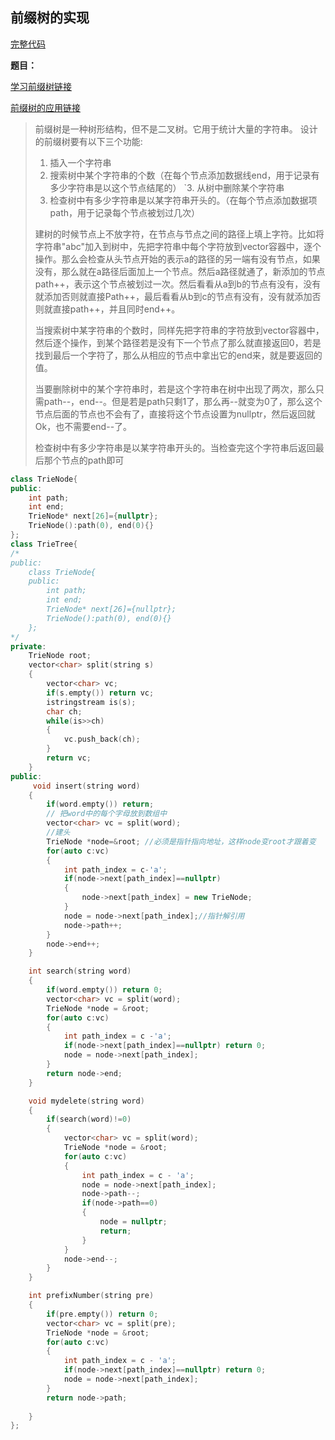 ## 前缀树的实现
[完整代码](https://github.com/ludandandan/Programmer-interview-guide/blob/master/Chapter00_BasicVideo/TrieTree.cpp)

**题目：**

[学习前缀树链接](https://www.cnblogs.com/luosongchao/p/3239521.html)

[前缀树的应用链接](https://blog.csdn.net/v_july_v/article/details/6685962)
> 前缀树是一种树形结构，但不是二叉树。它用于统计大量的字符串。
> 设计的前缀树要有以下三个功能:
>  1. 插入一个字符串
>  2. 搜索树中某个字符串的个数（在每个节点添加数据线end，用于记录有多少字符串是以这个节点结尾的）
> `3. 从树中删除某个字符串
>  4. 检查树中有多少字符串是以某字符串开头的。（在每个节点添加数据项path，用于记录每个节点被划过几次）
>  
> 建树的时候节点上不放字符，在节点与节点之间的路径上填上字符。比如将字符串"abc"加入到树中，先把字符串中每个字符放到vector容器中，逐个操作。那么会检查从头节点开始的表示a的路径的另一端有没有节点，如果没有，那么就在a路径后面加上一个节点。然后a路径就通了，新添加的节点path++，表示这个节点被划过一次。然后看看从a到b的节点有没有，没有就添加否则就直接Path++，最后看看从b到c的节点有没有，没有就添加否则就直接path++，并且同时end++。
> 
> 当搜索树中某字符串的个数时，同样先把字符串的字符放到vector容器中，然后逐个操作，到某个路径若是没有下一个节点了那么就直接返回0，若是找到最后一个字符了，那么从相应的节点中拿出它的end来，就是要返回的值。
>
> 当要删除树中的某个字符串时，若是这个字符串在树中出现了两次，那么只需path--，end--。但是若是path只剩1了，那么再--就变为0了，那么这个节点后面的节点也不会有了，直接将这个节点设置为nullptr，然后返回就Ok，也不需要end--了。
> 
>检查树中有多少字符串是以某字符串开头的。当检查完这个字符串后返回最后那个节点的path即可

```c++
class TrieNode{
public:
    int path;
    int end;
    TrieNode* next[26]={nullptr};
    TrieNode():path(0), end(0){}
};
class TrieTree{
/*   
public:
    class TrieNode{
    public:
        int path;
        int end;
        TrieNode* next[26]={nullptr};
        TrieNode():path(0), end(0){}
    };
*/
private:
    TrieNode root;
    vector<char> split(string s)
    {
        vector<char> vc;
        if(s.empty()) return vc;
        istringstream is(s);
        char ch;
        while(is>>ch)
        {   
            vc.push_back(ch);
        }
        return vc;
    }   
public:
     void insert(string word)
    {
        if(word.empty()) return;
        // 把word中的每个字母放到数组中
        vector<char> vc = split(word);
        //建头
        TrieNode *node=&root; //必须是指针指向地址，这样node变root才跟着变
        for(auto c:vc)
        {
            int path_index = c-'a';
            if(node->next[path_index]==nullptr)
            {
                node->next[path_index] = new TrieNode;
            }
            node = node->next[path_index];//指针解引用
            node->path++;
        }
        node->end++;
    }

    int search(string word)
    {
        if(word.empty()) return 0;
        vector<char> vc = split(word);
        TrieNode *node = &root;
        for(auto c:vc)
        {
            int path_index = c -'a';
            if(node->next[path_index]==nullptr) return 0;
            node = node->next[path_index];
        }
        return node->end;
    }

    void mydelete(string word)
    {
        if(search(word)!=0)
        {
            vector<char> vc = split(word);
            TrieNode *node = &root;
            for(auto c:vc)
            {
                int path_index = c - 'a';
                node = node->next[path_index];
                node->path--;
                if(node->path==0)
                {
                    node = nullptr;
                    return;
                }
            }
            node->end--;
        }
    }

    int prefixNumber(string pre)
    {
        if(pre.empty()) return 0;
        vector<char> vc = split(pre);
        TrieNode *node = &root;
        for(auto c:vc)
        {
            int path_index = c - 'a';
            if(node->next[path_index]==nullptr) return 0;
            node = node->next[path_index];
        }
        return node->path;
        
    }
};


```